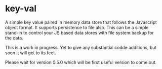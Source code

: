 # key-val
A simple key value paired in memory data store that follows the Javascript object format. It supports persistence to file also.
This can be a simple stand-in to control your JS based data stores with file system backup for the data.

This is a work in progress. Yet to give any substantial codde additions, but soon it will get to its feet.

Please wait for version 0.5.0 which will  be first useful version to come out.
